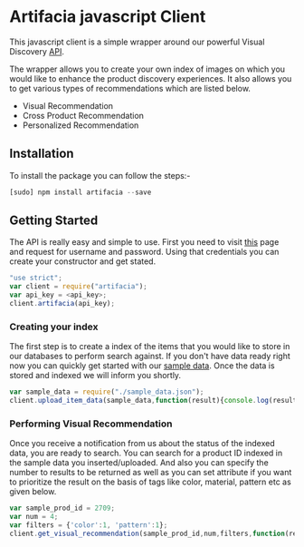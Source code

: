 # Artifacia javascript Client

This javascript client is a simple wrapper around our powerful Visual Discovery [API](http://docs.artifacia.com/).

The wrapper allows you to create your own index of images on which you would like to enhance the product discovery experiences. It also allows you to get various types of recommendations which are listed below.

* Visual Recommendation
* Cross Product Recommendation
* Personalized Recommendation

## Installation

To install the package you can follow the steps:-

```javascript
[sudo] npm install artifacia --save
```

## Getting Started

The API is really easy and simple to use. First you need to visit [this](http://www.artifacia.com/requestaccess/) page and request for username and password. Using that credentials you can create your constructor and get stated.

```javascript
"use strict";
var client = require("artifacia");
var api_key = <api_key>;
client.artifacia(api_key);
```

### Creating your index
The first step is to create a index of the items that you would like to store in our databases to perform search against. If you don't have data ready right now you can quickly get started with our [sample data](https://github.com/artifacia/artifacia-client-js/blob/master/sample_data.json). Once the data is stored and indexed we will inform you shortly.

```javascript
var sample_data = require("./sample_data.json");
client.upload_item_data(sample_data,function(result){console.log(result)});
```

### Performing Visual Recommendation
Once you receive a notification from us about the status of the indexed data, you are ready to search.
You can search for a product ID indexed in the sample data you inserted/uploaded. And also you can specify the number to results to be returned as well as you can set attribute if you want to prioritize the result on the basis of tags like color, material, pattern etc as given below.

```javascript
var sample_prod_id = 2709;
var num = 4;
var filters = {'color':1, 'pattern':1};
client.get_visual_recommendation(sample_prod_id,num,filters,function(result){console.log(result)});
```
